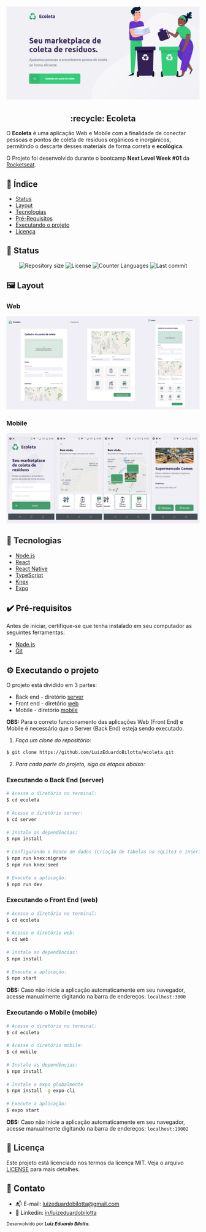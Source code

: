 <h1 align="center">
  <img src="./images/web-principal.png" alt="Banner Ecoleta"/>
</h1>

<h2 align="center">:recycle: Ecoleta</h2>
<p> 
  O <strong>Ecoleta</strong> é uma aplicação Web e Mobile com a finalidade de conectar pessoas e pontos de coleta de resíduos orgânicos e inorgânicos, permitindo o descarte desses materiais de forma correta e <strong>ecológica</strong>.
  
  O Projeto foi desenvolvido durante o bootcamp <strong>Next Level Week #01</strong> da [Rocketseat](https://rocketseat.com.br/).
</p>

## :dart: Índice
- [Status](#status)
- [Layout](#layout)
- [Tecnologias](#tecnologias)
- [Pré-Requisitos](#pre-requisitos)
- [Executando o projeto](#executando-o-projeto)
- [Licença](#licença)

## :game_die: Status
<p align="center">
  <img src="https://img.shields.io/github/repo-size/LuizEduardoBilotta/Ecoleta?style=for-the-badge" alt="Repository size">
  <img src="https://img.shields.io/github/license/LuizEduardoBilotta/Ecoleta?style=for-the-badge" alt="License">
  <img src="https://img.shields.io/github/languages/count/LuizEduardoBilotta/Ecoleta?style=for-the-badge&color=eb152a" alt="Counter Languages">
  <img src="https://img.shields.io/github/last-commit/LuizEduardoBilotta/Ecoleta?style=for-the-badge&color=f50cbb" alt="Last commit">
</p>

## :framed_picture: Layout

### Web
<img src="./images/apresentacao.png" alt="Layout web" title="Layout web">

### Mobile
<img src="./images/apresentacao-mobile.png" alt="Layout mobile" title="Layout mobile">

## :toolbox: Tecnologias
- [Node.js](https://nodejs.org/)
- [React](https://reactjs.org)
- [React Native](https://reactnative.dev/)
- [TypeScript](https://www.typescriptlang.org/)
- [Knex](http://knexjs.org/)
- [Expo](https://expo.io/)

## :heavy_check_mark: Pré-requisitos
Antes de iniciar, certifique-se que tenha instalado em seu computador as seguintes ferramentas:
- [Node.js](https://nodejs.org/)
- [Git](https://git-scm.com/downloads)

## :gear: Executando o projeto
O projeto está dividido em 3 partes:
- Back end - diretório [server](./server)
- Front end - diretório [web](./web)
- Mobile - diretório [mobile](./mobile)

**OBS:** Para o correto funcionamento das aplicações Web (Front End) e Mobile é necessário que o Server (Back End) esteja sendo executado.

1. *Faça um clone do repositório:*

```sh
$ git clone https://github.com/LuizEduardoBilotta/ecoleta.git
```

2. *Para cada parte do projeto, siga as etapas abaixo:*

### Executando o Back End (server)

```sh
# Acesse o diretório no terminal:
$ cd ecoleta

# Acesse o diretório server:
$ cd server

# Instale as dependências:
$ npm install

# Configurando o banco de dados (Criação de tabelas no sqLite3 e inserindo os itens pré-cadastrados):
$ npm run knex:migrate
$ npm run knex:seed

# Execute a aplicação:
$ npm run dev
```

### Executando o Front End (web)

```sh
# Acesse o diretório no terminal:
$ cd ecoleta

# Acesse o diretório web:
$ cd web

# Instale as dependências:
$ npm install

# Execute a aplicação:
$ npm start
```

**OBS:** Caso não inicie a aplicação automaticamente em seu navegador, acesse manualmente digitando na barra de endereços: `localhost:3000`

### Executando o Mobile (mobile)

```sh
# Acesse o diretório no terminal:
$ cd ecoleta

# Acesse o diretório mobile:
$ cd mobile

# Instale as dependências:
$ npm install

# Instale o expo globalmente
$ npm install -g expo-cli

# Execute a aplicação:
$ expo start
```

**OBS:** Caso não inicie a aplicação automaticamente em seu navegador, acesse manualmente digitando na barra de endereços: `localhost:19002`

## :bookmark_tabs: Licença
Este projeto está licenciado nos termos da licença MIT. Veja o arquivo [LICENSE](LICENSE.md) para mais detalhes.

## :jigsaw: Contato
- :mailbox_with_mail: E-mail: <a href="mailto:luizeduardobilotta@gmail.com">luizeduardobilotta@gmail.com</a>
- :pushpin: Linkedin: [in/luizeduardobilotta](https://www.linkedin.com/in/luizeduardobilotta)

<sup>Desenvolvido por <i><strong>Luiz Eduardo Bilotta.</i></strong></sup>
